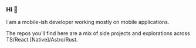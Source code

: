 ### Hi 👋

I am a mobile-ish developer working mostly on mobile applications.

The repos you'll find here are a mix of side projects and explorations across TS/React
[Native]/Astro/Rust.
